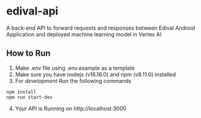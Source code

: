 # edival-api
A back-end API to forward requests and responses between Edival Android Application and deployed machine learning model in Vertex AI

## How to Run
1. Make .env file using .env.example as a template
2. Make sure you have nodejs (v16.16.0) and npm (v8.11.0) installed
3. For *development* Run the following commands
```
npm install
npm run start-dev
```
4. Your API is Running on http://localhost:3000